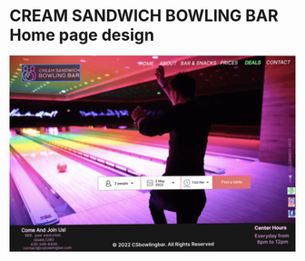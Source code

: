 # CREAM SANDWICH BOWLING BAR Home page design

![Cream sandwich bowling bar (Cristobal-lopez)](./assets/Bowlingbar.jpg)
